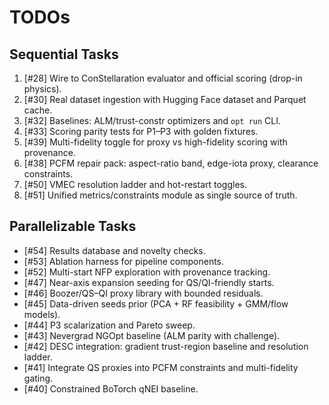 # TODOs

## Sequential Tasks
1. [#28] Wire to ConStellaration evaluator and official scoring (drop-in physics).
2. [#30] Real dataset ingestion with Hugging Face dataset and Parquet cache.
3. [#32] Baselines: ALM/trust-constr optimizers and `opt run` CLI.
4. [#33] Scoring parity tests for P1–P3 with golden fixtures.
5. [#39] Multi-fidelity toggle for proxy vs high-fidelity scoring with provenance.
6. [#38] PCFM repair pack: aspect-ratio band, edge-iota proxy, clearance constraints.
7. [#50] VMEC resolution ladder and hot-restart toggles.
8. [#51] Unified metrics/constraints module as single source of truth.

## Parallelizable Tasks
- [#54] Results database and novelty checks.
- [#53] Ablation harness for pipeline components.
- [#52] Multi-start NFP exploration with provenance tracking.
- [#47] Near-axis expansion seeding for QS/QI-friendly starts.
- [#46] Boozer/QS–QI proxy library with bounded residuals.
- [#45] Data-driven seeds prior (PCA + RF feasibility + GMM/flow models).
- [#44] P3 scalarization and Pareto sweep.
- [#43] Nevergrad NGOpt baseline (ALM parity with challenge).
- [#42] DESC integration: gradient trust-region baseline and resolution ladder.
- [#41] Integrate QS proxies into PCFM constraints and multi-fidelity gating.
- [#40] Constrained BoTorch qNEI baseline.
